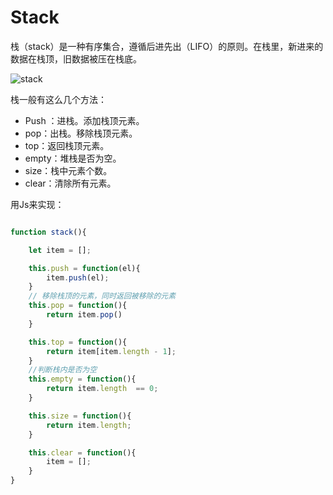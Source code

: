 # Stack

栈（stack）是一种有序集合，遵循后进先出（LIFO）的原则。在栈里，新进来的数据在栈顶，旧数据被压在栈底。

![stack](http://oerfykrpf.bkt.clouddn.com/stack.png)

栈一般有这么几个方法：

- Push ：进栈。添加栈顶元素。
- pop：出栈。移除栈顶元素。
- top：返回栈顶元素。
- empty：堆栈是否为空。
- size：栈中元素个数。
- clear：清除所有元素。


用Js来实现：

```javascript

function stack(){

    let item = [];

    this.push = function(el){
        item.push(el);
    }
    // 移除栈顶的元素，同时返回被移除的元素
    this.pop = function(){
        return item.pop()
    }

    this.top = function(){
        return item[item.length - 1];
    }
    //判断栈内是否为空
    this.empty = function(){
        return item.length  == 0;
    }

    this.size = function(){
        return item.length;
    }

    this.clear = function(){
        item = [];
    }
}

```